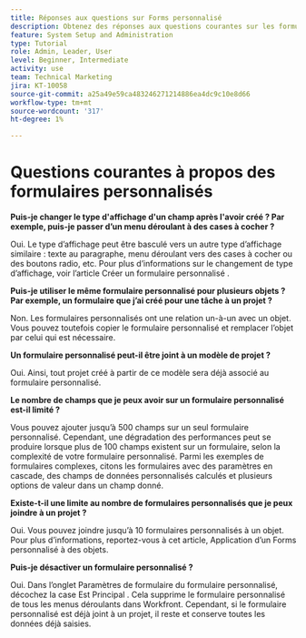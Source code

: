 ```yaml
---
title: Réponses aux questions sur Forms personnalisé
description: Obtenez des réponses aux questions courantes sur les formulaires personnalisés.
feature: System Setup and Administration
type: Tutorial
role: Admin, Leader, User
level: Beginner, Intermediate
activity: use
team: Technical Marketing
jira: KT-10058
source-git-commit: a25a49e59ca483246271214886ea4dc9c10e8d66
workflow-type: tm+mt
source-wordcount: '317'
ht-degree: 1%

---
```


# Questions courantes à propos des formulaires personnalisés

**Puis-je changer le type d&#39;affichage d&#39;un champ après l&#39;avoir créé ? Par exemple, puis-je passer d’un menu déroulant à des cases à cocher ?**

Oui. Le type d’affichage peut être basculé vers un autre type d’affichage similaire : texte au paragraphe, menu déroulant vers des cases à cocher ou des boutons radio, etc. Pour plus d’informations sur le changement de type d’affichage, voir l’article Créer un formulaire personnalisé .


**Puis-je utiliser le même formulaire personnalisé pour plusieurs objets ? Par exemple, un formulaire que j’ai créé pour une tâche à un projet ?**

Non. Les formulaires personnalisés ont une relation un-à-un avec un objet. Vous pouvez toutefois copier le formulaire personnalisé et remplacer l’objet par celui qui est nécessaire.


**Un formulaire personnalisé peut-il être joint à un modèle de projet ?**

Oui. Ainsi, tout projet créé à partir de ce modèle sera déjà associé au formulaire personnalisé.


**Le nombre de champs que je peux avoir sur un formulaire personnalisé est-il limité ?**

Vous pouvez ajouter jusqu’à 500 champs sur un seul formulaire personnalisé. Cependant, une dégradation des performances peut se produire lorsque plus de 100 champs existent sur un formulaire, selon la complexité de votre formulaire personnalisé. Parmi les exemples de formulaires complexes, citons les formulaires avec des paramètres en cascade, des champs de données personnalisés calculés et plusieurs options de valeur dans un champ donné.


**Existe-t-il une limite au nombre de formulaires personnalisés que je peux joindre à un projet ?**

Oui. Vous pouvez joindre jusqu’à 10 formulaires personnalisés à un objet. Pour plus d’informations, reportez-vous à cet article, Application d’un Forms personnalisé à des objets.


**Puis-je désactiver un formulaire personnalisé ?**

Oui. Dans l’onglet Paramètres de formulaire du formulaire personnalisé, décochez la case Est Principal . Cela supprime le formulaire personnalisé de tous les menus déroulants dans Workfront. Cependant, si le formulaire personnalisé est déjà joint à un projet, il reste et conserve toutes les données déjà saisies.